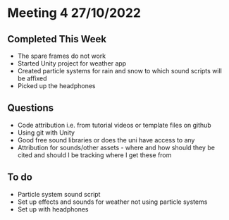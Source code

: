 # Meeting 4 27/10/2022

## Completed This Week
* The spare frames do not work
* Started Unity project for weather app
* Created particle systems for rain and snow to which sound scripts will be affixed
* Picked up the headphones

## Questions
* Code attribution i.e. from tutorial videos or template files on github
* Using git with Unity
* Good free sound libraries or does the uni have access to any
* Attribution for sounds/other assets - where and how should they be cited and should I be tracking where I get these from

## To do
* Particle system sound script
* Set up effects and sounds for weather not using particle systems
* Set up with headphones